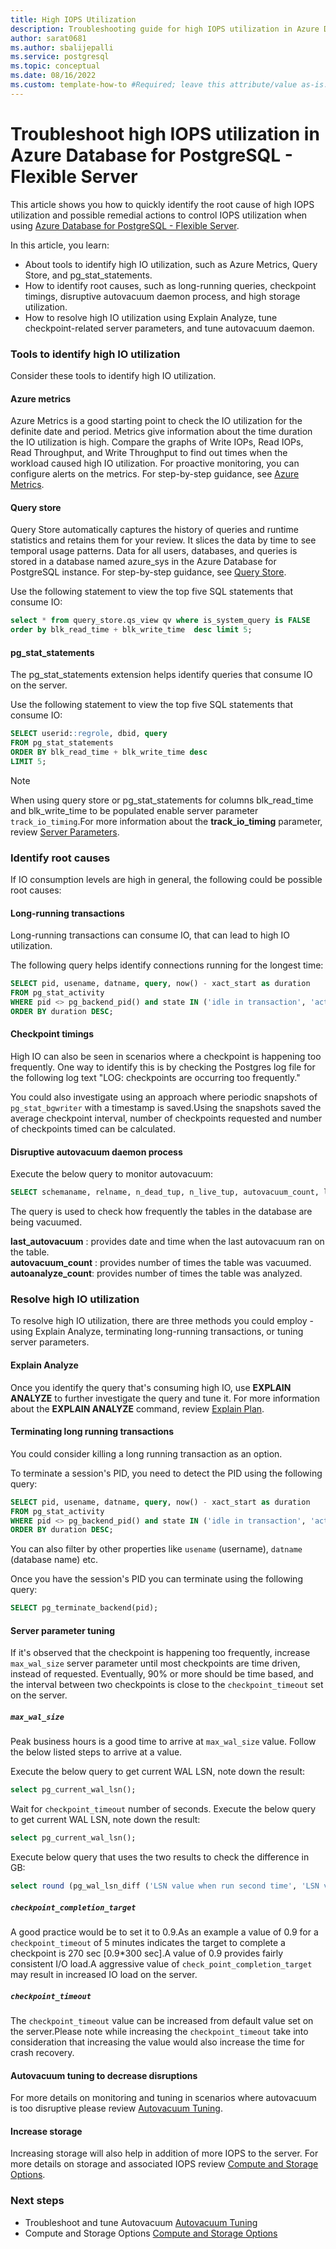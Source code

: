```yaml
---
title: High IOPS Utilization
description: Troubleshooting guide for high IOPS utilization in Azure Database for PostgreSQL - Flexible Server 
author: sarat0681
ms.author: sbalijepalli
ms.service: postgresql
ms.topic: conceptual
ms.date: 08/16/2022
ms.custom: template-how-to #Required; leave this attribute/value as-is.
---
```


# Troubleshoot high IOPS utilization in Azure Database for PostgreSQL - Flexible Server

This article shows you how to quickly identify the root cause of high IOPS utilization and possible remedial actions to control IOPS utilization when using [Azure Database for PostgreSQL - Flexible Server](overview.md). 

In this article, you learn:

- About tools to identify high IO utilization, such as Azure Metrics, Query Store, and pg_stat_statements.
- How to identify root causes, such as long-running queries, checkpoint timings, disruptive autovacuum daemon process, and high storage utilization.
- How to resolve high IO utilization using Explain Analyze, tune checkpoint-related server parameters, and tune autovacuum daemon.

### Tools to identify high IO utilization

Consider these tools to identify high IO utilization.

#### Azure metrics

Azure Metrics is a good starting point to check the IO utilization for the definite date and period. Metrics give information about the time duration the IO utilization is high. Compare the graphs of Write IOPs, Read IOPs, Read Throughput, and Write Throughput to find out times when the workload caused high IO utilization. For proactive monitoring, you can configure alerts on the metrics. For step-by-step guidance, see [Azure Metrics](./howto-alert-on-metrics.md).

#### Query store

Query Store automatically captures the history of queries and runtime statistics and retains them for your review. It slices the data by time to see temporal usage patterns. Data for all users, databases, and queries is stored in a database named azure_sys in the Azure Database for PostgreSQL instance. For step-by-step guidance, see [Query Store](./concepts-query-store.md).

Use the following statement to view the top five SQL statements that consume IO:

```sql
select * from query_store.qs_view qv where is_system_query is FALSE 
order by blk_read_time + blk_write_time  desc limit 5;
```

#### pg_stat_statements

The pg_stat_statements extension helps identify queries that consume IO on the server.

Use the following statement to view the top five SQL statements that consume IO:

```sql
SELECT userid::regrole, dbid, query
FROM pg_stat_statements 
ORDER BY blk_read_time + blk_write_time desc  
LIMIT 5;   
```

> [!NOTE]
> When using query store or pg_stat_statements for columns blk_read_time and blk_write_time to be populated enable server parameter `track_io_timing`.For more information about the **track_io_timing** parameter, review [Server Parameters](https://www.postgresql.org/docs/current/runtime-config-statistics.html). 

### Identify root causes 

If IO consumption levels are high in general, the following could be possible root causes: 

#### Long-running transactions  

Long-running transactions can consume IO, that can lead to high IO utilization.

The following query helps identify connections running for the longest time:  

```sql
SELECT pid, usename, datname, query, now() - xact_start as duration 
FROM pg_stat_activity  
WHERE pid <> pg_backend_pid() and state IN ('idle in transaction', 'active') 
ORDER BY duration DESC;   
```

#### Checkpoint timings

High IO can also be seen in scenarios where a checkpoint is happening too frequently. One way to identify this is by checking the Postgres log file for the following log text "LOG: checkpoints are occurring too frequently."

You could also investigate using an approach where periodic snapshots of `pg_stat_bgwriter` with a timestamp is saved.Using the snapshots saved the average checkpoint interval, number of checkpoints requested and number of checkpoints timed can be calculated. 

#### Disruptive autovacuum daemon process

Execute the below query to monitor autovacuum:

```sql
SELECT schemaname, relname, n_dead_tup, n_live_tup, autovacuum_count, last_vacuum, last_autovacuum, last_autoanalyze, autovacuum_count, autoanalyze_count FROM pg_stat_all_tables WHERE n_live_tup > 0; 
```
The query is used to check how frequently the tables in the database are being vacuumed. 

**last_autovacuum**  : provides date and time when the last autovacuum ran on the table.      
**autovacuum_count** : provides number of times the table was vacuumed.    
**autoanalyze_count**: provides number of times the table was analyzed.   

### Resolve high IO utilization

To resolve high IO utilization, there are three methods you could employ - using Explain Analyze, terminating long-running transactions, or tuning server parameters.

#### Explain Analyze 

Once you identify the query that's consuming high IO, use **EXPLAIN ANALYZE** to further investigate the query and tune it. For more information about the **EXPLAIN ANALYZE** command, review [Explain Plan](https://www.postgresql.org/docs/current/sql-explain.html). 

#### Terminating long running transactions   

You could consider killing a long running transaction as an option.

To terminate a session's PID, you need to detect the PID using the following query: 

```sql
SELECT pid, usename, datname, query, now() - xact_start as duration 
FROM pg_stat_activity  
WHERE pid <> pg_backend_pid() and state IN ('idle in transaction', 'active') 
ORDER BY duration DESC;   
```

You can also filter by other properties like `usename` (username), `datname` (database name) etc.  

Once you have the session's PID you can terminate using the following query:

```sql
SELECT pg_terminate_backend(pid);
```

#### Server parameter tuning

If it's observed that the checkpoint is happening too frequently, increase `max_wal_size` server parameter until most checkpoints are time driven, instead of requested. Eventually, 90% or more should be time based, and the interval between two checkpoints is close to the `checkpoint_timeout` set on the server.

##### `max_wal_size`

Peak business hours is a good time to arrive at `max_wal_size` value. Follow the below listed steps to arrive at a value.

Execute the below query to get current WAL LSN, note down the result:

 ```sql
select pg_current_wal_lsn();
```

Wait for `checkpoint_timeout` number of seconds. Execute the below query to get current WAL LSN, note down the result:

 ```sql
select pg_current_wal_lsn();
```

Execute below query that uses the two results to check the difference in GB:

 ```sql 
select round (pg_wal_lsn_diff ('LSN value when run second time', 'LSN value when run first time')/1024/1024/1024,2) WAL_CHANGE_GB;
```      

##### `checkpoint_completion_target`

A good practice would be to set it to 0.9.As an example a value of 0.9 for a `checkpoint_timeout` of 5 minutes indicates the target to complete a checkpoint is 270 sec [0.9*300 sec].A value of 0.9 provides fairly consistent I/O load.A aggressive value of `check_point_completion_target` may result in increased IO load on the server.

##### `checkpoint_timeout`

The `checkpoint_timeout` value can be increased from default value set on the server.Please note while increasing the `checkpoint_timeout` take into consideration that increasing the value would also increase the time for crash recovery.

#### Autovacuum tuning to decrease disruptions

For more details on monitoring and tuning in scenarios where autovacuum is too disruptive please review [Autovacuum Tuning](./how-to-autovacuum-tuning.md).

####  Increase storage

Increasing storage will also help in addition of more IOPS to the server. For more details on storage and associated IOPS review [Compute and Storage Options](./concepts-compute-storage.md).

### Next steps

- Troubleshoot and tune Autovacuum [Autovacuum Tuning](./how-to-autovacuum-tuning.md)
- Compute and Storage Options [Compute and Storage Options](./concepts-compute-storage.md)
 
